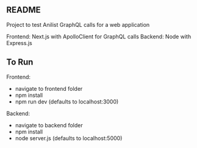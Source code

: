 ## README ##

Project to test Anilist GraphQL calls for a web application

Frontend: Next.js with ApolloClient for GraphQL calls
Backend: Node with Express.js

## To Run ##

Frontend:
- navigate to frontend folder
- npm install
- npm run dev (defaults to localhost:3000)

Backend:
- navigate to backend folder
- npm install
- node server.js (defaults to localhost:5000)

  
